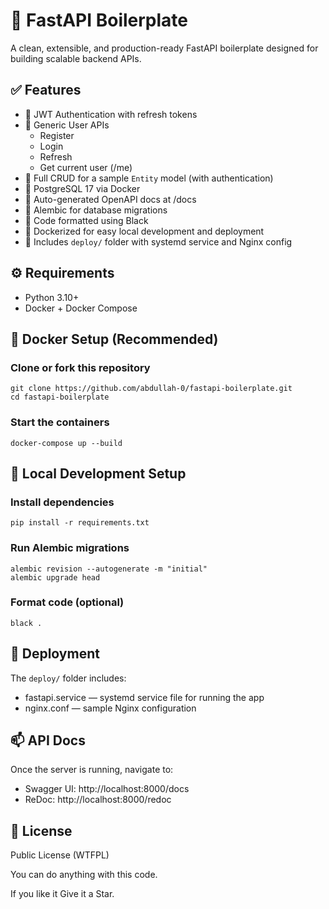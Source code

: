 🚀 FastAPI Boilerplate
======================

A clean, extensible, and production-ready FastAPI boilerplate designed for building scalable backend APIs.

✅ Features
-----------

- 🔐 JWT Authentication with refresh tokens
- 👤 Generic User APIs
  - Register
  - Login
  - Refresh
  - Get current user (/me)
- 📝 Full CRUD for a sample `Entity` model (with authentication)
- 🐘 PostgreSQL 17 via Docker
- 📄 Auto-generated OpenAPI docs at /docs
- 🧪 Alembic for database migrations
- 🧹 Code formatted using Black
- 🐳 Dockerized for easy local development and deployment
- 📂 Includes `deploy/` folder with systemd service and Nginx config

⚙️ Requirements
---------------

- Python 3.10+
- Docker + Docker Compose

🐳 Docker Setup (Recommended)
-----------------------------

### Clone or fork this repository
```
git clone https://github.com/abdullah-0/fastapi-boilerplate.git
cd fastapi-boilerplate
```

### Start the containers
```
docker-compose up --build
```
🔧 Local Development Setup
--------------------------

### Install dependencies

```
pip install -r requirements.txt
```
### Run Alembic migrations
```
alembic revision --autogenerate -m "initial"
alembic upgrade head
```
### Format code (optional)
```
black .
```

📂 Deployment
-------------

The `deploy/` folder includes:

- fastapi.service — systemd service file for running the app
- nginx.conf — sample Nginx configuration

📫 API Docs
-----------

Once the server is running, navigate to:

- Swagger UI: http://localhost:8000/docs
- ReDoc: http://localhost:8000/redoc

📝 License
----------

Public License (WTFPL)

You can do anything with this code.

If you like it Give it a Star.
